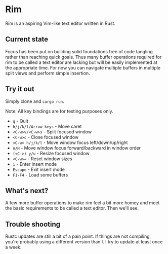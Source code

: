 # Rim
Rim is an aspiring Vim-like text editor written in Rust.

## Current state
Focus has been put on building solid foundations free of code tangling rather than reaching quick goals. Thus many buffer operations required for rim to be called a text editor are lacking but will be easily implemented at the appropriate time. For now you can navigate multiple buffers in multiple split views and perform simple insertion.

## Try it out

Simply clone and `cargo run`.

Note: All key bindings are for testing purposes only.
- `q` - Quit
- `h/j/k/l/Arrow keys` - Move caret
- `<C-w>v/<C-w>s` - Split focused window
- `<C-w>c` - Close focused window
- `<C-w> h/j/k/l` - Move window focus left/down/up/right
- `n/N` - Move window focus forward/backward in window order
- `(<C->) y/u` - Resize focused window
- `<C-w>=` - Reset window sizes
- `i` - Enter insert mode
- `Escape` - Exit insert mode
- `F1-F4` - Load some buffers

## What's next?
A few more buffer operations to make rim feel a bit more homey and meet the basic requirements to be called a text editor. Then we'll see.

## Trouble shooting
Rustc updates are still a bit of a pain point. If things are not compiling, you're probably using a different version than I. I try to update at least once a week.
